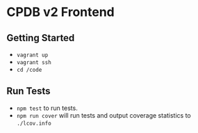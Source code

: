 # CPDB v2 Frontend

## Getting Started

- `vagrant up`
- `vagrant ssh`
- `cd /code`

## Run Tests

- `npm test` to run tests.
- `npm run cover` will run tests and output coverage statistics to `./lcov.info`
